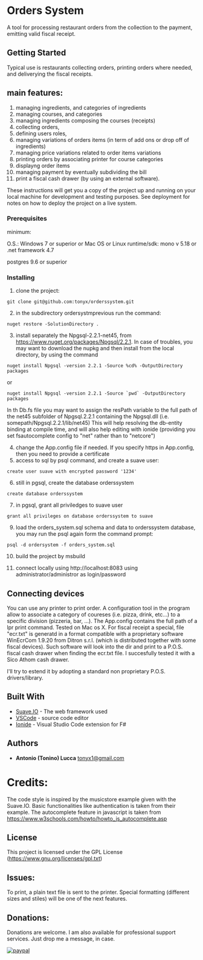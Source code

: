 # Orders System

  A tool for processing restaurant orders from the collection to the payment, emitting valid fiscal receipt.


## Getting Started

Typical use is restaurants collecting orders, printing orders where needed, and deliverying the fiscal receipts.


## main features:
1) managing ingredients, and categories of ingredients
2) managing courses, and categories
3) managing ingredients composing the courses (receipts)
4) collecting orders,
5) defining users roles,
6) managing variations of orders items (in term of add ons or drop off of ingredients)
7) managing price variations related to order items variations
8) printing orders by associating printer for course categories
9) displayng order items 
10) managing payment by eventually subdividing the bill
11) print a fiscal cash drawer (by using an external software).





These instructions will get you a copy of the project up and running on your local machine for development and testing purposes. See deployment for notes on how to deploy the project on a live system.

### Prerequisites
  minimum:

  O.S.: Windows 7 or superior or Mac OS or Linux
  runtime/sdk: mono v 5.18  or .net framework 4.7

  postgres 9.6 or superior


### Installing


1) clone the project:
```
git clone git@github.com:tonyx/orderssystem.git
```
2) in the subdirectory ordersystmprevious run the command:
```
nuget restore -SolutionDirectory .
```
3) install separately the Npgsql-2.2.1-net45, from https://www.nuget.org/packages/Npgsql/2.2.1. In case of troubles, you may want to
download the nupkg and then install from the local directory, by using the command 
```
nuget install Npgsql -version 2.2.1 -Source %cd% -OutputDirectory packages 
```
or
```
nuget install Npgsql -version 2.2.1 -Source `pwd` -OutputDirectory packages 
```
In th Db.fs file you may want to assign the resPath variable to the full path of the net45 subfolder of Npgsql.2.2.1 containing the Npgsql.dll (i.e. somepath/Npgsql.2.2.1/lib/net45) 
This will help resolving the db-entity binding at compile time, and will also help editing with ionide (providing you set fsautocomplete config to "net" rather than to "netcore")

4) change the App.config file if needed. If you specify https in App.config, then you need to provide a certificate
5) access to sql by psql command, and create a suave user:
```
create user suave with encrypted password '1234'
```
6) still in pgsql, create the database orderssystem
```
create database orderssystem
```
7) in pgsql, grant all priviledges to suave user
```
grant all privileges on database orderssystem to suave
```
9) load the orders_system.sql schema and data to orderssystem database, you may run the psql again form the command prompt:
```
psql -d ordersystem -f orders_system.sql
```
10) build the project by msbuild

11) connect locally using http://localhost:8083  using administrator/administror as login/password


## Connecting devices

You can use any printer to print order. A configuration tool in the program allow to associate a category of coureses (i.e. pizza, drink, etc...) to a specific division (pizzeria, bar, ...). The App.config contains the full path of a lpr print command. Tested on Mac os X. 
For fiscal receipt a special, file "ecr.txt" is generatd in a format compatible with a proprietary software WinEcrCom 1.9.20 from Ditron s.r.l. (which is distributed together with some fiscal devices).
Such software will look into the dir and print to a P.O.S. fiscal cash drawer when finding the ecr.txt file.
I succesfully tested it with a Sico Athom cash drawer.

I'll try to estend it by adopting  a standard non proprietary P.O.S. drivers/library.



## Built With

* [Suave.IO](https://suave.io/) - The web framework used
* [VSCode](https://code.visualstudio.com/) - source code editor
* [Ionide](http://ionide.io/) - Visual Studio Code extension for F#


## Authors

* **Antonio (Tonino) Lucca**  tonyx1@gmail.com

# Credits:
The code style is inspired by the musicstore example given with the Suave.IO. Basic functionalities like authentication is taken from their example.
The autocomplete feature in javascript is taken from https://www.w3schools.com/howto/howto_js_autocomplete.asp



## License

This project is licensed under the GPL License  (https://www.gnu.org/licenses/gpl.txt)


## Issues:

To print, a plain text file is sent to the printer. Special formatting (different sizes and stiles) will be one of the next features.


## Donations:

Donations are welcome.
I am also available for professional support services. Just drop me a message, in case.

[![paypal](https://www.paypalobjects.com/en_US/i/btn/btn_donateCC_LG.gif)](https://www.paypal.com/cgi-bin/webscr?cmd=_s-xclick&hosted_button_id=54LADGL7GWC9Y)
